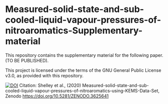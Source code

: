 # Measured-solid-state-and-sub-cooled-liquid-vapour-pressures-of-nitroaromatics-Supplementary-material

This repository contains the supplementary material for the following paper. (TO BE PUBLISHED).  

This project is licensed under the terms of the GNU General Public License v3.0, as provided with this repository.

[![DOI](https://zenodo.org/badge/235774499.svg)](https://zenodo.org/badge/latestdoi/235774499) Citation: Shelley et al., (2020) Measured-solid-state-and-sub-cooled-liquid-vapour-pressures-of-nitroaromatics-using-KEMS-Data-Set, Zenodo https://doi.org/10.5281/ZENODO.3625641
